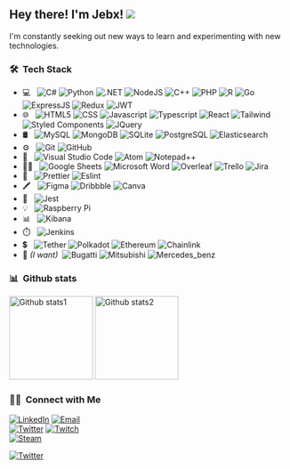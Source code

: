 <h2> Hey there! I'm Jebx!
<a href="https://jebx.dev"><img src="https://img.shields.io/badge/website-000000?style=flat&logo=About.me&logoColor=white"/></a>
</h2>

I'm constantly seeking out new ways to learn and experimenting with new technologies.

<h3> 🛠 &nbsp;Tech Stack</h3>

- 💻 &nbsp;
  ![C#](https://img.shields.io/badge/C%23-239120?style=flat&logo=c-sharp&logoColor=white)
  ![Python](https://img.shields.io/badge/Python-3776AB?style=flat&logo=python&logoColor=white)
  ![.NET](https://img.shields.io/badge/.NET-5C2D91?style=flat&logo=.net&logoColor=white)
  ![NodeJS](https://img.shields.io/badge/Node.js-43853D?style=flat&logo=node.js&logoColor=white)
  ![C++](https://img.shields.io/badge/C%2B%2B-00599C?style=flat&logo=c%2B%2B&logoColor=white)
  ![PHP](https://img.shields.io/badge/PHP-777BB4?style=flat&logo=php&logoColor=white)
  ![R](https://img.shields.io/badge/R-276DC3?style=flat&logo=r&logoColor=white)
  ![Go](https://img.shields.io/badge/Go-00ADD8?style=flat&logo=go&logoColor=white)
  ![ExpressJS](https://img.shields.io/badge/Express.js-404D59?style=flat)
  ![Redux](https://img.shields.io/badge/Redux-593D88?style=flat&logo=redux&logoColor=white)
  ![JWT](https://img.shields.io/badge/json%20web%20tokens-323330?style=flat&logo=json-web-tokens&logoColor=pink)
- 🌐 &nbsp;
  ![HTML5](https://img.shields.io/badge/HTML5-E34F26?style=flat&logo=html5&logoColor=white)
  ![CSS](https://img.shields.io/badge/CSS-239120?&style=flat&logo=css3&logoColor=white)
  ![Javascript](https://img.shields.io/badge/JavaScript-F7DF1E?style=flat&logo=javascript&logoColor=black)
  ![Typescript](https://img.shields.io/badge/TypeScript-007ACC?style=flat&logo=typescript&logoColor=white)
  ![React](https://img.shields.io/badge/React-20232A?style=flat&logo=react&logoColor=61DAFB)
  ![Tailwind](https://img.shields.io/badge/Tailwind_CSS-38B2AC?style=flat&logo=tailwind-css&logoColor=white)
  ![Styled Components](https://img.shields.io/badge/styled--components-DB7093?style=flat&logo=styled-components&logoColor=white)
  ![JQuery](https://img.shields.io/badge/jQuery-0769AD?style=flat&logo=jquery&logoColor=white)
- 🛢 &nbsp;
  ![MySQL](https://img.shields.io/badge/MySQL-005C84?style=flat&logo=mysql&logoColor=white)
  ![MongoDB](https://img.shields.io/badge/MongoDB-4EA94B?style=flat&logo=mongodb&logoColor=white)
  ![SQLite](https://img.shields.io/badge/SQLite-07405E?style=flat&logo=sqlite&logoColor=white)
  ![PostgreSQL](https://img.shields.io/badge/PostgreSQL-316192?style=flat&logo=postgresql&logoColor=white)
  ![Elasticsearch](https://img.shields.io/badge/Elastic_Search-005571?style=flat&logo=elasticsearch&logoColor=white)
- ⚙️ &nbsp;
  ![Git](https://img.shields.io/badge/GIT-E44C30?style=flat&logo=git&logoColor=white)
  ![GitHub](https://img.shields.io/badge/-GitHub-333333?style=flat&logo=github)
- 🔧 &nbsp;
  ![Visual Studio Code](https://img.shields.io/badge/Visual_Studio_Code-0078D4?style=flat&logo=visual%20studio%20code&logoColor=white)
  ![Atom](https://img.shields.io/badge/Atom-66595C?style=flat&logo=Atom&logoColor=white)
  ![Notepad++](https://img.shields.io/badge/Notepad++-90E59A.svg?style=flat&logo=notepad%2B%2B&logoColor=black)
- 👨‍💻 &nbsp;
  ![Google Sheets](https://img.shields.io/badge/Google%20Sheets-34A853?style=flat&logo=google-sheets&logoColor=white)
  ![Microsoft Word](https://img.shields.io/badge/Microsoft_Word-2B579A?style=flat&logo=microsoft-word&logoColor=white)
  ![Overleaf](https://img.shields.io/badge/Overleaf-47A141?style=flat&logo=Overleaf&logoColor=white)
  ![Trello](https://img.shields.io/badge/Trello-0052CC?style=flat&logo=trello&logoColor=white)
  ![Jira](https://img.shields.io/badge/Jira-0052CC?style=flat&logo=Jira&logoColor=white)
- 🧐 &nbsp;
  ![Prettier](https://img.shields.io/badge/prettier-1A2C34?style=flat&logo=prettier&logoColor=F7BA3E)
  ![Eslint](https://img.shields.io/badge/eslint-3A33D1?style=flat&logo=eslint&logoColor=white)
- 🖍 &nbsp;
  ![Figma](https://img.shields.io/badge/Figma-F24E1E?style=flat&logo=figma&logoColor=white)
  ![Dribbble](https://img.shields.io/badge/Dribbble-EA4C89?style=flat&logo=dribbble&logoColor=white)
  ![Canva](https://img.shields.io/badge/Canva-%2300C4CC.svg?&style=flat&logo=Canva&logoColor=white)
- 🔔 &nbsp;
  ![Jest](https://img.shields.io/badge/Jest-323330?style=flat&logo=Jest&logoColor=white)
- 💡 &nbsp;
  ![Raspberry Pi](https://img.shields.io/badge/Raspberry%20Pi-A22846?style=flat&logo=Raspberry%20Pi&logoColor=white)
- 📊 &nbsp;
  ![Kibana](https://img.shields.io/badge/Kibana-005571?style=flat&logo=Kibana&logoColor=white)
- ⏱️ &nbsp;
  ![Jenkins](https://img.shields.io/badge/Jenkins-D24939?style=flat&logo=Jenkins&logoColor=white)
- 💲 &nbsp;
  ![Tether](https://img.shields.io/badge/tether-168363?style=flat&logo=tether&logoColor=white)
  ![Polkadot](https://img.shields.io/badge/polkadot-E6007A?style=flat&logo=polkadot&logoColor=000)
  ![Ethereum](https://img.shields.io/badge/Ethereum-3C3C3D?style=flat&logo=Ethereum&logoColor=white)
  ![Chainlink](https://img.shields.io/badge/chainlink-375BD2?style=flat&logo=chainlink&logoColor=white)
- 🚗 *(I want)*&nbsp;
  ![Bugatti](https://aleen42.github.io/badges/src/bugatti.svg)
  ![Mitsubishi](https://aleen42.github.io/badges/src/mitsubishi.svg)
  ![Mercedes_benz](https://aleen42.github.io/badges/src/mercedes_benz.svg)

<h3> 📊 &nbsp;Github stats</h3>

  <img alt="Github stats1" height="150em" src="https://github-readme-stats.vercel.app/api?username=JBUinfo&theme=buefy&show_icons=true" />
  <img alt="Github stats2" height="150em" src="https://github-readme-stats.vercel.app/api/top-langs/?username=JBUinfo&theme=buefy&layout=compact" />

<h3> 🤝🏻 &nbsp;Connect with Me</h3>

<a href="https://www.linkedin.com/in/javier-borbolla-ure%C3%B1a/"><img alt="LinkedIn" src="https://img.shields.io/badge/LinkedIn-Javier%20Borbolla%20ure%C3%B1a-blue?style=flat&logo=linkedin"></a>
<a href="mailto:javierbuinfo@gmail.com"><img alt="Email" src="https://img.shields.io/badge/Email-javierbuinfo@gmail.com-blue?style=flat&logo=gmail"></a><br/>
<a href="https://twitter.com/0xborbo"><img alt="Twitter" src="https://badges.aleen42.com/src/twitter.svg"></a>
<a href="https://www.twitch.tv/jebx_/"><img alt="Twitch" src="https://img.shields.io/badge/Twitch-9146FF?style=flat&logo=twitch&logoColor=white"></a><br/>
<a href="https://steamcommunity.com/id/Jebx_"><img alt="Steam" src="https://badges.aleen42.com/src/steam.svg"></a><br/>


<a href="https://www.buymeacoffee.com/jebx"><img alt="Twitter" src="https://img.shields.io/badge/Buy_Me_A_Coffee-FFDD00?style=for-the-badge&logo=buy-me-a-coffee&logoColor=black"></a>
